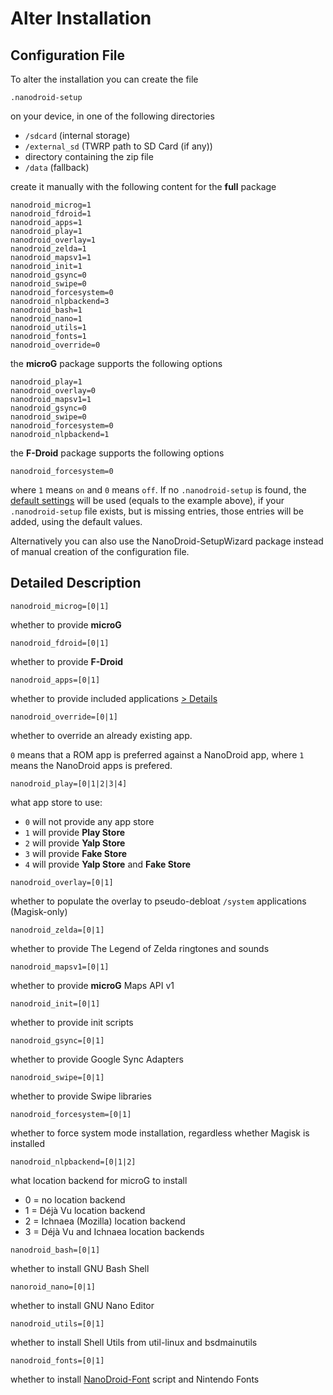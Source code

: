 # Alter Installation

## Configuration File

To alter the installation you can create the file

`.nanodroid-setup`

on your device, in one of the following directories

* `/sdcard` (internal storage)
* `/external_sd` (TWRP path to SD Card (if any))
* directory containing the zip file
* `/data` (fallback)

create it manually with the following content for the **full** package

```
nanodroid_microg=1
nanodroid_fdroid=1
nanodroid_apps=1
nanodroid_play=1
nanodroid_overlay=1
nanodroid_zelda=1
nanodroid_mapsv1=1
nanodroid_init=1
nanodroid_gsync=0
nanodroid_swipe=0
nanodroid_forcesystem=0
nanodroid_nlpbackend=3
nanodroid_bash=1
nanodroid_nano=1
nanodroid_utils=1
nanodroid_fonts=1
nanodroid_override=0
```

the **microG** package supports the following options

```
nanodroid_play=1
nanodroid_overlay=0
nanodroid_mapsv1=1
nanodroid_gsync=0
nanodroid_swipe=0
nanodroid_forcesystem=0
nanodroid_nlpbackend=1
```

the **F-Droid** package supports the following options

```
nanodroid_forcesystem=0
```

where `1` means `on` and `0` means `off`. If no `.nanodroid-setup` is found, the [default settings](.nanodroid-setup) will be used (equals to the example above), if your `.nanodroid-setup` file exists, but is missing entries, those entries will be added, using the default values.

Alternatively you can also use the NanoDroid-SetupWizard package instead of manual creation of the configuration file.

## Detailed Description

`nanodroid_microg=[0|1]`

whether to provide **microG**

`nanodroid_fdroid=[0|1]`

whether to provide **F-Droid**

`nanodroid_apps=[0|1]`

whether to provide included applications [> Details](doc/Applications.md)

`nanodroid_override=[0|1]`

whether to override an already existing app.

`0` means that a ROM app is preferred against a NanoDroid app, where `1` means the NanoDroid apps is prefered.

`nanodroid_play=[0|1|2|3|4]`

what app store to use:
* `0` will not provide any app store
* `1` will provide **Play Store**
* `2` will provide **Yalp Store**
* `3` will provide **Fake Store**
* `4` will provide **Yalp Store** and **Fake Store**

`nanodroid_overlay=[0|1]`

whether to populate the overlay to pseudo-debloat `/system` applications (Magisk-only)

`nanodroid_zelda=[0|1]`

whether to provide The Legend of Zelda ringtones and sounds

`nanodroid_mapsv1=[0|1]`

whether to provide **microG** Maps API v1

`nanodroid_init=[0|1]`

whether to provide init scripts

`nanodroid_gsync=[0|1]`

whether to provide Google Sync Adapters

`nanodroid_swipe=[0|1]`

whether to provide Swipe libraries

`nanodroid_forcesystem=[0|1]`

whether to force system mode installation, regardless whether Magisk is installed

`nanodroid_nlpbackend=[0|1|2]`

what location backend for microG to install
* 0 = no location backend
* 1 = Déjà Vu location backend
* 2 = Ichnaea (Mozilla) location backend
* 3 = Déjà Vu and Ichnaea location backends

`nanodroid_bash=[0|1]`

whether to install GNU Bash Shell

`nanoroid_nano=[0|1]`

whether to install GNU Nano Editor

`nanodroid_utils=[0|1]`

whether to install Shell Utils from util-linux and bsdmainutils

`nanodroid_fonts=[0|1]`

whether to install [NanoDroid-Font](NanoDroidFont.md) script and Nintendo Fonts
